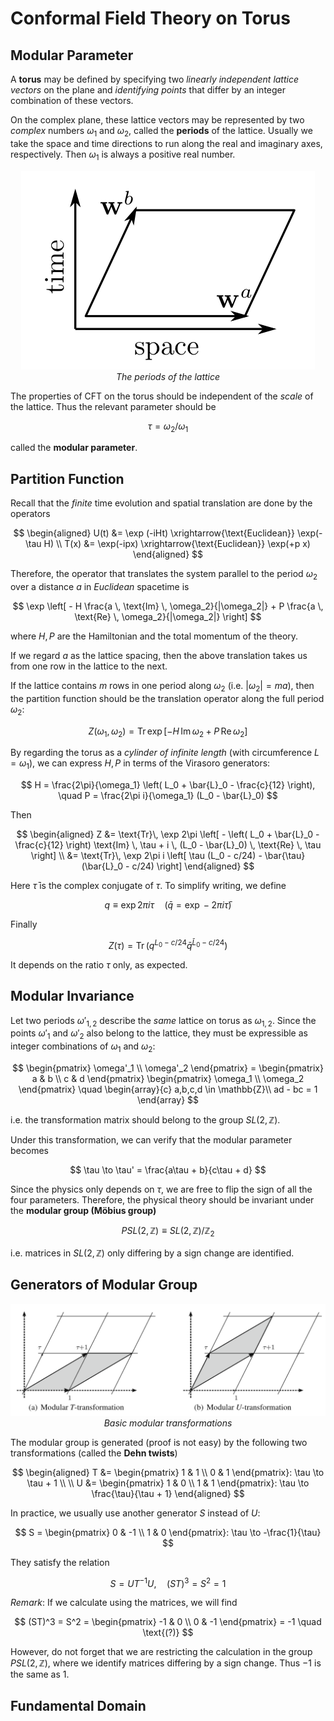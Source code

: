 # Conformal Field Theory on Torus

## Modular Parameter

A **torus** may be defined by specifying two *linearly independent lattice vectors* on the plane and *identifying points* that differ by an integer combination of these vectors. 

On the complex plane, these lattice vectors may be represented by two *complex* numbers $\omega_1$ and $\omega_2$, called the **periods** of the lattice. Usually we take the space and time directions to run along the real and imaginary axes, respectively. Then $\omega_1$ is always a positive real number.

<center>

![image](modular_param.png)   
*The periods of the lattice*

</center>

The properties of CFT on the torus should be independent of the *scale* of the lattice. Thus the relevant parameter should be 

$$
\tau = \omega_2 / \omega_1
$$

called the **modular parameter**. 

## Partition Function

Recall that the *finite* time evolution and spatial translation are done by the operators

$$
\begin{aligned}
    U(t) &= \exp (-iHt) 
    \xrightarrow{\text{Euclidean}} 
    \exp(-\tau H)
    \\
    T(x) &= \exp(-ipx)
    \xrightarrow{\text{Euclidean}} 
    \exp(+p x)
\end{aligned}
$$

Therefore, the operator that translates the system parallel to the period $\omega_2$ over a distance $a$ in *Euclidean* spacetime is

$$
\exp \left[
    - H \frac{a \, \text{Im} \, \omega_2}{|\omega_2|}
    + P \frac{a \, \text{Re} \, \omega_2}{|\omega_2|}
\right]
$$

where $H, P$ are the Hamiltonian and the total momentum of the theory.

If we regard $a$ as the lattice spacing, then the above translation takes us from one row in the lattice to the next. 

If the lattice contains $m$ rows in one period along $\omega_2$ (i.e. $|\omega_2| = m a$), then the partition function should be the translation operator along the full period $\omega_2$:

$$
Z(\omega_1, \omega_2) = \text{Tr} \, 
\exp \left[
    - H \, \text{Im} \, \omega_2
    + P \, \text{Re} \, \omega_2
\right]
$$

By regarding the torus as a *cylinder of infinite length* (with circumference $L = \omega_1$), we can express $H, P$ in terms of the Virasoro generators:

$$
H = \frac{2\pi}{\omega_1} \left( L_0 + \bar{L}_0 - \frac{c}{12} \right), 
\quad
P = \frac{2\pi i}{\omega_1} (L_0 - \bar{L}_0)
$$

Then

$$
\begin{aligned}
    Z &= \text{Tr}\, \exp 2\pi \left[
        - \left( L_0 + \bar{L}_0 - \frac{c}{12} \right) \text{Im} \, \tau
        + i \, (L_0 - \bar{L}_0) \, \text{Re} \, \tau
    \right]
    \\
    &= \text{Tr}\, \exp 2\pi i \left[
        \tau (L_0 - c/24)
        - \bar{\tau} (\bar{L}_0 - c/24)
    \right]
\end{aligned}
$$

Here $\bar{\tau}$ is the complex conjugate of $\tau$. To simplify writing, we define

$$
q \equiv \exp 2\pi i \tau \quad
(\bar{q} = \exp -2 \pi i \bar{\tau})
$$

Finally

$$
Z(\tau) = \text{Tr} \, ( 
    q^{L_0 - c/24}  \bar{q}^{\bar{L}_0 - c/24}
)
$$

It depends on the ratio $\tau$ only, as expected. 

## Modular Invariance

Let two periods $\omega'_{1,2}$ describe the *same* lattice on torus as $\omega_{1,2}$. Since the points $\omega'_1$ and $\omega'_2$ also belong to the lattice, they must be expressible as integer combinations of $\omega_1$ and $\omega_2$:

$$
\begin{pmatrix}
    \omega'_1 \\ \omega'_2
\end{pmatrix}
= \begin{pmatrix}
    a & b \\
    c & d
\end{pmatrix}
\begin{pmatrix}
    \omega_1 \\ \omega_2
\end{pmatrix} \quad
\begin{array}{c}
    a,b,c,d \in \mathbb{Z}\\
    ad - bc = 1
\end{array}
$$

i.e. the transformation matrix should belong to the group $SL(2,\mathbb{Z})$.

Under this transformation, we can verify that the modular parameter becomes

$$
\tau \to \tau' = \frac{a\tau + b}{c\tau + d}
$$

Since the physics only depends on $\tau$, we are free to flip the sign of all the four parameters. Therefore, the physical theory should be invariant under the **modular group (Möbius group)**

$$
PSL(2,\mathbb{Z}) \equiv SL(2,\mathbb{Z}) / \mathbb{Z}_2
$$

i.e. matrices in $SL(2,\mathbb{Z})$ only differing by a sign change are identified. 

## Generators of Modular Group

<center>

![image](Fig-10_1.png)   
*Basic modular transformations*

</center>

The modular group is generated (proof is not easy) by the following two transformations (called the **Dehn twists**)

$$
\begin{aligned}
    T &= \begin{pmatrix}
        1 & 1 \\
        0 & 1
    \end{pmatrix}: 
    \tau \to \tau + 1
    \\ \\
    U &= \begin{pmatrix}
        1 & 0 \\
        1 & 1
    \end{pmatrix}: 
    \tau \to \frac{\tau}{\tau + 1}
\end{aligned}
$$

In practice, we usually use another generator $S$ instead of $U$:

$$
S = \begin{pmatrix}
    0 & -1 \\
    1 & 0
\end{pmatrix}: \tau \to -\frac{1}{\tau}
$$

They satisfy the relation

$$
S = U T^{-1} U, \quad (ST)^3 = S^2 = 1
$$

*Remark*: If we calculate using the matrices, we will find

$$
(ST)^3 = S^2 = \begin{pmatrix}
    -1 & 0 \\
    0 & -1
\end{pmatrix} = -1 \quad \text{(?)}
$$

However, do not forget that we are restricting the calculation in the group $PSL(2,\mathbb{Z})$, where we identify matrices differing by a sign change. Thus $-1$ is the same as $1$. 

## Fundamental Domain